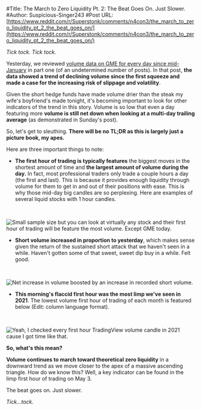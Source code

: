 #Title: The March to Zero Liquidity Pt. 2: The Beat Goes On. Just Slower.
#Author: Suspicious-Singer243
#Post URL: [https://www.reddit.com/r/Superstonk/comments/n4con3/the_march_to_zero_liquidity_pt_2_the_beat_goes_on/](https://www.reddit.com/r/Superstonk/comments/n4con3/the_march_to_zero_liquidity_pt_2_the_beat_goes_on/)


*Tick tock. Tick tock.*

Yesterday, we reviewed [volume data on GME for every day since mid-January](https://www.reddit.com/r/Superstonk/comments/n3ehw0/the_march_to_zero_liquidity_volume_or_bust/) in part one (of an undetermined number of posts). In that post, **the data showed a trend of declining volume since the first squeeze and made a case for the increasing risk of slippage and volatility**.

Given the short hedge funds have made volume drier than the steak my wife's boyfriend's made tonight, it's becoming important to look for other indicators of the trend in this story. Volume is so low that even a day featuring more **volume is still net down when looking at a multi-day trailing average** (as demonstrated in Sunday's post).

So, let's get to sleuthing. **There will be no TL;DR as this is largely just a picture book, my apes.**

Here are three important things to note:

* **The first hour of trading is typically features** the biggest moves in the shortest amount of time and **the largest amount of volume during the day.** In fact, most professional traders only trade a couple hours a day (the first and last). This is because it provides enough liquidity through volume for them to get in and out of their positions with ease. This is why those mid-day big candles are so perplexing. Here are examples of several liquid stocks with 1 hour candles.

&#x200B;

![Small sample size but you can look at virtually any stock and their first hour of trading will be feature the most volume. Except GME today.](https://preview.redd.it/gc93o9sf60x61.png?width=714&format=png&auto=webp&s=245d991c1b8eee5d841aba6e3add993cd1f8df6d)

* **Short volume increased in proportion to yesterday**, which makes sense given the return of the sustained short attack that we haven't seen in a while. Haven't gotten some of that sweet, sweet dip buy in a while. Felt good.

&#x200B;

![Net increase in volume boosted by an increase in recorded short volume.](https://preview.redd.it/9oegb4tw50x61.png?width=616&format=png&auto=webp&s=bc810c3dbebc6dd39ea53ea037a370d25dc12d98)

* **This morning's flaccid first hour was the most limp we've seen in 2021**. The lowest volume first hour of trading of each month is featured below (Edit: column language format).

&#x200B;

![Yeah, I checked every first hour TradingView volume candle in 2021 cause I got time like that.](https://preview.redd.it/oztkmu9ru3x61.png?width=297&format=png&auto=webp&s=ce19b96a85f990c328b8a784b6f0c4ff2101395e)

**So, what's this mean?**

**Volume continues to march toward theoretical zero liquidity** in a downward trend as we move closer to the apex of a massive ascending triangle. How do we know this? Well, a key indicator can be found in the limp first hour of trading on May 3.

The beat goes on. Just slower.

*Tick...tock.*